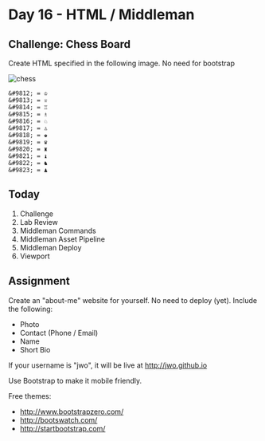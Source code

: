 Day 16 - HTML / Middleman
====================

## Challenge: Chess Board

Create HTML specified in the following image. No need for bootstrap

![chess](http://designindevelopment.com/wp-content/uploads/2010/04/chessboard.jpg)

```
&#9812; = ♔
&#9813; = ♕
&#9814; = ♖
&#9815; = ♗
&#9816; = ♘
&#9817; = ♙
&#9818; = ♚
&#9819; = ♛
&#9820; = ♜
&#9821; = ♝
&#9822; = ♞
&#9823; = ♟
```

## Today

1. Challenge
1. Lab Review
1. Middleman Commands
1. Middleman Asset Pipeline
1. Middleman Deploy
1. Viewport

## Assignment

Create an "about-me" website for yourself. No need to deploy (yet).  Include the following:

* Photo
* Contact (Phone / Email)
* Name
* Short Bio

If your username is "jwo", it will be live at http://jwo.github.io

Use Bootstrap to make it mobile friendly. 

Free themes: 

* http://www.bootstrapzero.com/
* http://bootswatch.com/
* http://startbootstrap.com/
